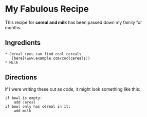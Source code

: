 # My Fabulous Recipe

This recipe for **cereal and milk** has been passed down my family for months.

## Ingredients

    * Cereal (you can find cool cereals 
       [here](www.example.com/coolcereals))
    * Milk


## Directions

If I were writing these out as _code_, it might look something like this:
```
if bowl is empty:
    add cereal
if bowl only has cereal in it:
    add milk
 ```
